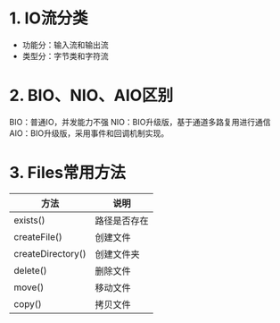 # 1. IO流分类
- 功能分：输入流和输出流
- 类型分：字节类和字符流


# 2. BIO、NIO、AIO区别

BIO：普通IO，并发能力不强
NIO：BIO升级版，基于通道多路复用进行通信
AIO：BIO升级版，采用事件和回调机制实现。

# 3. Files常用方法

|方法|说明|
|---|---|
|exists()|路径是否存在|
|createFile()|创建文件|
|createDirectory()|创建文件夹|
|delete()|删除文件|
|move()|移动文件|
|copy()|拷贝文件|

